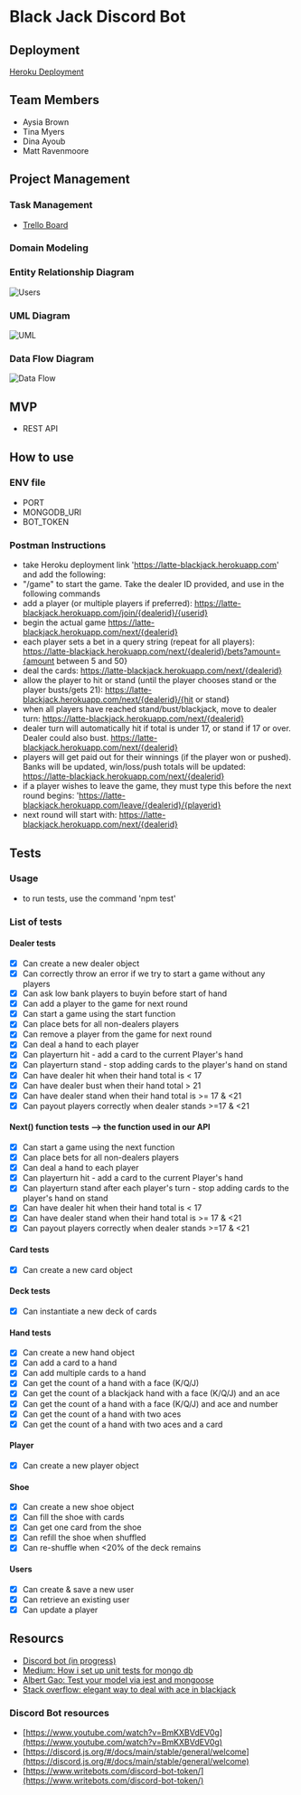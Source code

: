 # Black Jack Discord Bot

## Deployment

[Heroku Deployment](https://latte-blackjack.herokuapp.com/)

## Team Members

* Aysia Brown
* Tina Myers
* Dina Ayoub
* Matt Ravenmoore

## Project Management

### Task Management

* [Trello Board](https://trello.com/b/bgJWAadZ/blackjack)

### Domain Modeling

### Entity Relationship Diagram

![Users](assets/erd.png)

### UML Diagram

![UML](assets/blackjack-uml.png)

### Data Flow Diagram

![Data Flow](assets/DataFlow401Midterm.png)

## MVP

* REST API

## How to use

### ENV file

* PORT
* MONGODB_URI
* BOT_TOKEN

### Postman Instructions
 
* take Heroku deployment link 'https://latte-blackjack.herokuapp.com' and add the following:
* "/game" to start the game. Take the dealer ID provided, and use in the following commands
 * add a player (or multiple players if preferred): <div style="display: inline">https://latte-blackjack.herokuapp.com/join/{dealerid}/{userid}</div>
* begin the actual game <div style="display: inline">https://latte-blackjack.herokuapp.com/next/{dealerid}</div>
* each player sets a bet in a query string (repeat for all players): <div style="display: inline">https://latte-blackjack.herokuapp.com/next/{dealerid}/bets?amount={amount between 5 and 50}</div>
* deal the cards: <div style="display: inline">https://latte-blackjack.herokuapp.com/next/{dealerid}</div>
* allow the player to hit or stand (until the player chooses stand or the player busts/gets 21): <div style="display: inline">https://latte-blackjack.herokuapp.com/next/{dealerid}/{hit or stand}</div>
* when all players have reached stand/bust/blackjack, move to dealer turn: <div style="display: inline">https://latte-blackjack.herokuapp.com/next/{dealerid}</div>
* dealer turn will automatically hit if total is under 17, or stand if 17 or over. Dealer could also bust. <div style="display: inline">https://latte-blackjack.herokuapp.com/next/{dealerid}</div>
* players will get paid out for their winnings (if the player won or pushed). Banks will be updated, win/loss/push totals will be updated: <div style="display: inline">https://latte-blackjack.herokuapp.com/next/{dealerid}</div>
* if a player wishes to leave the game, they must type this before the next round begins: 'https://latte-blackjack.herokuapp.com/leave/{dealerid}/{playerid}</div>
* next round will start with: <div style="display: inline">https://latte-blackjack.herokuapp.com/next/{dealerid}</div>

## Tests

### Usage

* to run tests, use the command 'npm test'

### List of tests

#### Dealer tests

* [x] Can create a new dealer object
* [x] Can correctly throw an error if we try to start a game without any players
* [x] Can ask low bank players to buyin before start of hand
* [x] Can add a player to the game for next round
* [x] Can start a game using the start function
* [x] Can place bets for all non-dealers players
* [x] Can remove a player from the game for next round
* [x] Can deal a hand to each player
* [x] Can playerturn hit - add a card to the current Player\'s hand
* [x] Can playerturn stand - stop adding cards to the player\'s hand on stand
* [x] Can have dealer hit when their hand total is < 17
* [x] Can have dealer bust when their hand total > 21
* [x] Can have dealer stand when their hand total is >= 17 & <21
* [x] Can payout players correctly when dealer stands >=17 & <21

#### Next() function tests --> the function used in our API

* [x] Can start a game using the next function
* [x] Can place bets for all non-dealers players
* [x] Can deal a hand to each player
* [x] Can playerturn hit - add a card to the current Player\'s hand
* [x] Can playerturn stand after each player\'s turn - stop adding cards to the player\'s hand on stand
* [x] Can have dealer hit when their hand total is < 17
* [x] Can have dealer stand when their hand total is >= 17 & <21
* [x] Can payout players correctly when dealer stands >=17 & <21

#### Card tests

* [x] Can create a new card object

#### Deck tests

* [x] Can instantiate a new deck of cards

#### Hand tests

* [x] Can create a new hand object
* [x] Can add a card to a hand
* [x] Can add multiple cards to a hand
* [x] Can get the count of a hand with a face (K/Q/J)
* [x] Can get the count of a blackjack hand with a face (K/Q/J) and an ace
* [x] Can get the count of a hand with a face (K/Q/J) and ace and number
* [x] Can get the count of a hand with two aces
* [x] Can get the count of a hand with two aces and a card

#### Player

* [x] Can create a new player object

#### Shoe

* [x] Can create a new shoe object
* [x] Can fill the shoe with cards
* [x] Can get one card from the shoe
* [x] Can refill the shoe when shuffled
* [x] Can re-shuffle when <20% of the deck remains

#### Users

* [x] Can create & save a new user
* [x] Can retrieve an existing user
* [x] Can update a player

## Resourcs

* [Discord bot (in progress)](https://discord.com/channels/604026801106452505/795699587125477406)
* [Medium: How i set up unit tests for mongo db](https://medium.com/javascript-in-plain-english/how-i-setup-unit-test-for-mongodb-using-jest-mongoose-103b772ee164)
* [Albert Gao: Test your model via jest and mongoose](https://www.albertgao.xyz/2017/06/19/test-your-model-via-jest-and-mongoose/)
* [Stack overflow: elegant way to deal with ace in blackjack](https://stackoverflow.com/questions/837951/is-there-an-elegant-way-to-deal-with-the-ace-in-blackjack)

### Discord Bot resources

* [https://www.youtube.com/watch?v=BmKXBVdEV0g](https://www.youtube.com/watch?v=BmKXBVdEV0g)
* [https://discord.js.org/#/docs/main/stable/general/welcome](https://discord.js.org/#/docs/main/stable/general/welcome)
* [https://www.writebots.com/discord-bot-token/](https://www.writebots.com/discord-bot-token/)
